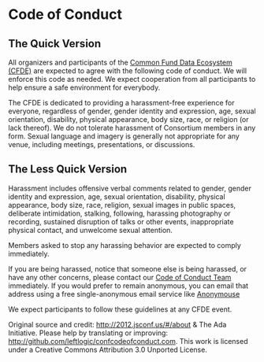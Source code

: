 # Code of Conduct

## The Quick Version

All organizers and participants of the [Common Fund Data Ecosystem (CFDE)](https://www.nih-cfde.org/)
are expected to agree with the following code
of conduct. We will enforce this code as needed. We expect cooperation
from all participants to help ensure a safe environment for everybody.

The CFDE is dedicated to providing a harassment-free experience
for everyone, regardless of gender, gender identity and expression, age,
sexual orientation, disability, physical appearance, body size, race, or
religion (or lack thereof). We do not tolerate harassment of Consortium
members in any form. Sexual language and imagery is generally not
appropriate for any venue, including meetings, presentations, or
discussions.

## The Less Quick Version

Harassment includes offensive verbal comments related to gender, gender
identity and expression, age, sexual orientation, disability, physical
appearance, body size, race, religion, sexual images in public spaces,
deliberate intimidation, stalking, following, harassing photography or
recording, sustained disruption of talks or other events, inappropriate
physical contact, and unwelcome sexual attention.

Members asked to stop any harassing behavior are expected to comply
immediately.

If you are being harassed, notice that someone else is being harassed,
or have any other concerns, please contact our
[Code of Conduct Team](mailto:autohelp+int+852+1037728591560792003@CFDE.groups.io)
immediately. If you would prefer to remain anonymous, you can email
that address using a free single-anonymous email service like
[Anonymouse](http://anonymouse.org/anonemail.html)

We expect participants to follow these guidelines at any CFDE event.

Original source and credit: <http://2012.jsconf.us/#/about> & The Ada
Initiative. Please help by translating or improving:
<http://github.com/leftlogic/confcodeofconduct.com>. This work is
licensed under a Creative Commons Attribution 3.0 Unported License.

